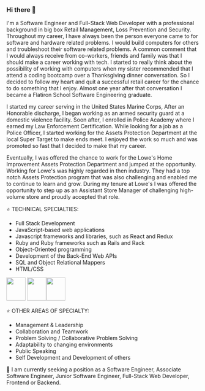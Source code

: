 ### Hi there 👋

<!--
**ethan-rodriguez/ethan-rodriguez** is a ✨ _special_ ✨ repository because its `README.md` (this file) appears on your GitHub profile.

Here are some ideas to get you started:

- 🔭 I’m currently working on ...
- 🌱 I’m currently learning ...
- 👯 I’m looking to collaborate on ...
- 🤔 I’m looking for help with ...
- 💬 Ask me about ...
- 📫 How to reach me: ...
- 😄 Pronouns: ...
- ⚡ Fun fact: ...

-->

I'm a Software Engineer and Full-Stack Web Developer with a professional background in big box Retail Management, Loss Prevention and Security. Throughout my career, I have always been the person everyone came to for software and hardware related problems.  I would build computers for others and troubleshoot their software related problems.  A common comment that I would always receive from co-workers, friends and family was that I should make a career working with tech.  I started to really think about the possibility of working with computers when my sister recommended that I attend a coding bootcamp over a Thanksgiving dinner conversation.  So I decided to follow my heart and quit a successful retail career for the chance to do something that I enjoy.  Almost one year after that conversation I became a Flatiron School Software Engineering graduate.

I started my career serving in the United States Marine Corps, After an Honorable discharge, I began working as an armed security guard at a domestic violence facility.  Soon after, I enrolled in Police Academy where I earned my Law Enforcement Certification.  While looking for a job as a Police Officer, I started working for the Assets Protection Department at the local Super Target to make ends meet.  I enjoyed the work so much and was promoted so fast that I decided to make that my career.

Eventually, I was offered the chance to work for the Lowe's Home Improvement Assets Protection Department and jumped at the opportunity.  Working for Lowe's was highly regarded in then industry.  They had a top notch Assets Protection program that was also challenging and enabled me to continue to learn and grow. During my tenure at Lowe's I was offered the opportunity to step up as an Assistant Store Manager of challenging high-volume store and proudly accepted that role.

⭐️  TECHNICAL SPECIALTIES:
- Full Stack Development
- JavaScript-based web applications
- Javascript frameworks and libraries, such as React and Redux
- Ruby and Ruby frameworks such as Rails and Rack
- Object-Oriented programming
- Development of the Back-End Web APIs
- SQL and Object Relational Mappers
- HTML/CSS

<img src="https://cdn.jsdelivr.net/gh/devicons/devicon/icons/javascript/javascript-original.svg" height="60" width="50" /> <img src="https://cdn.jsdelivr.net/gh/devicons/devicon/icons/react/react-original-wordmark.svg" height="60" width="50"/><img src="https://cdn.jsdelivr.net/gh/devicons/devicon/icons/ruby/ruby-original-wordmark.svg" height="60" width="50" />


⭐️  OTHER AREAS OF SPECIALTY:
- Management & Leadership
- Collaboration and Teamwork
- Problem Solving / Collaborative Problem Solving
- Adaptability to changing environments
- Public Speaking
- Self Development and Development of others

📌  I am currently seeking a  position as a Software Engineer, Associate Software Engineer, Junior Software Engineer, Full-Stack Web Developer, Frontend or Backend.
